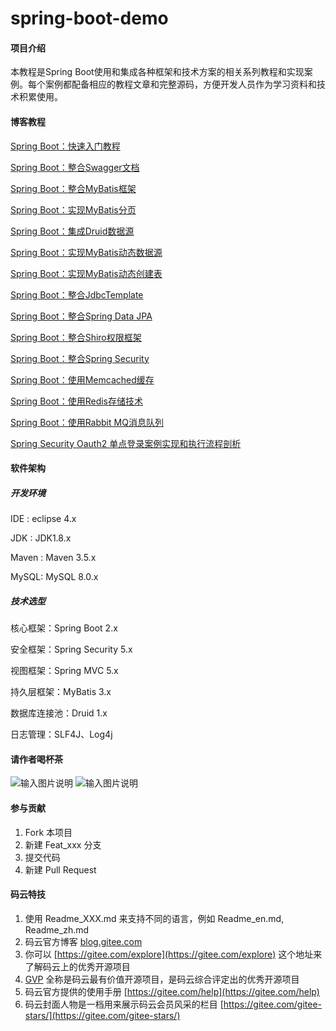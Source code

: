 # spring-boot-demo

#### 项目介绍
本教程是Spring Boot使用和集成各种框架和技术方案的相关系列教程和实现案例。每个案例都配备相应的教程文章和完整源码，方便开发人员作为学习资料和技术积累使用。

#### 博客教程

[Spring Boot：快速入门教程](https://www.cnblogs.com/xifengxiaoma/p/11019240.html)

[Spring Boot：整合Swagger文档](https://www.cnblogs.com/xifengxiaoma/p/11022146.html)

[Spring Boot：整合MyBatis框架](https://www.cnblogs.com/xifengxiaoma/p/11024402.html)

[Spring Boot：实现MyBatis分页](https://www.cnblogs.com/xifengxiaoma/p/11027551.html)

[Spring Boot：集成Druid数据源](https://www.cnblogs.com/xifengxiaoma/p/11028248.html)

[Spring Boot：实现MyBatis动态数据源](https://www.cnblogs.com/xifengxiaoma/p/11040336.html)

[Spring Boot：实现MyBatis动态创建表](https://www.cnblogs.com/xifengxiaoma/p/11041509.html)

[Spring Boot：整合JdbcTemplate](https://www.cnblogs.com/xifengxiaoma/p/11046099.html)

[Spring Boot：整合Spring Data JPA](https://www.cnblogs.com/xifengxiaoma/p/11047049.html)

[Spring Boot：整合Shiro权限框架](https://www.cnblogs.com/xifengxiaoma/p/11061142.html)

[Spring Boot：整合Spring Security](https://www.cnblogs.com/xifengxiaoma/p/11106220.html)

[Spring Boot：使用Memcached缓存](https://www.cnblogs.com/xifengxiaoma/p/11115130.html)

[Spring Boot：使用Redis存储技术](https://www.cnblogs.com/xifengxiaoma/p/11116021.html)

[Spring Boot：使用Rabbit MQ消息队列](https://www.cnblogs.com/xifengxiaoma/p/11121355.html)

[Spring Security Oauth2 单点登录案例实现和执行流程剖析](https://www.cnblogs.com/xifengxiaoma/p/10043173.html)


#### 软件架构

##### 开发环境

IDE : eclipse 4.x

JDK : JDK1.8.x

Maven : Maven 3.5.x

MySQL: MySQL 8.0.x

##### 技术选型

核心框架：Spring Boot 2.x

安全框架：Spring Security 5.x

视图框架：Spring MVC 5.x

持久层框架：MyBatis 3.x

数据库连接池：Druid 1.x

日志管理：SLF4J、Log4j

#### 请作者喝杯茶

![输入图片说明](https://images.gitee.com/uploads/images/2019/0917/113227_d0198906_645970.jpeg "o_1568191128704.jpg")
![输入图片说明](https://images.gitee.com/uploads/images/2019/0917/113247_acdc3346_645970.png "o_mm_facetoface_collect_qrcode_1568167749278.png")

#### 参与贡献

1. Fork 本项目
2. 新建 Feat_xxx 分支
3. 提交代码
4. 新建 Pull Request


#### 码云特技

1. 使用 Readme\_XXX.md 来支持不同的语言，例如 Readme\_en.md, Readme\_zh.md
2. 码云官方博客 [blog.gitee.com](https://blog.gitee.com)
3. 你可以 [https://gitee.com/explore](https://gitee.com/explore) 这个地址来了解码云上的优秀开源项目
4. [GVP](https://gitee.com/gvp) 全称是码云最有价值开源项目，是码云综合评定出的优秀开源项目
5. 码云官方提供的使用手册 [https://gitee.com/help](https://gitee.com/help)
6. 码云封面人物是一档用来展示码云会员风采的栏目 [https://gitee.com/gitee-stars/](https://gitee.com/gitee-stars/)
